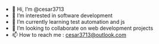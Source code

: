 - 👋 Hi, I’m @cesar3713
- 👀 I’m interested in software development
- 🌱 I’m currently learning test automation and js
- 💞️ I’m looking to collaborate on web development projects
- 📫 How to reach me : cesar3713@outlook.com

<!---
cesar3713/cesar3713 is a ✨ special ✨ repository because its `README.md` (this file) appears on your GitHub profile.
You can click the Preview link to take a look at your changes.
--->
